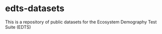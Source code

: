 # edts-datasets
This is a repository of public datasets for the Ecosystem Demography Test Suite (EDTS)
